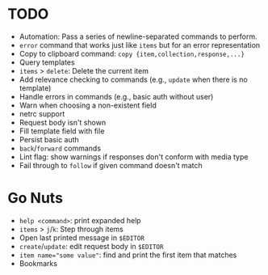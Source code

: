 # TODO

 - Automation: Pass a series of newline-separated commands to perform.
 - `error` command that works just like `items` but for an error
   representation
 - Copy to clipboard command: `copy {item,collection,response,...}`
 - Query templates
 - `items` > `delete`: Delete the current item
 - Add relevance checking to commands (e.g., `update` when there is no template)
 - Handle errors in commands (e.g., basic auth without user)
 - Warn when choosing a non-existent field
 - netrc support
 - Request body isn't shown
 - Fill template field with file
 - Persist basic auth
 - `back`/`forward` commands
 - Lint flag: show warnings if responses don't conform with media type
 - Fail through to `follow` if given command doesn't match

# Go Nuts

 - `help <command>`: print expanded help
 - `items` > `j`/`k`: Step through items
 - Open last printed message in `$EDITOR`
 - `create`/`update`: edit request body in `$EDITOR`
 - `item name="some value"`: find and print the first item that matches
 - Bookmarks
